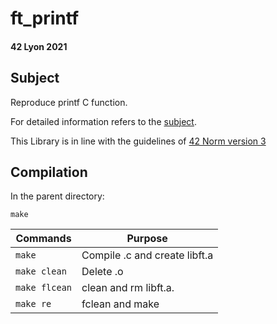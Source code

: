# ft_printf 
#### 42 Lyon 2021

## Subject

Reproduce printf C function.

For detailed information refers to the [subject](./ft_printf.en.subject.pdf).

This Library is in line with the guidelines of [42 Norm version 3](./.en.norm.pdf)

## Compilation

In the parent directory:

```shell
make
```

| Commands       	|  Purpose 							|
|----------------	|----------							|
| `make`      	 	| Compile .c and create libft.a  	|
| `make clean`    	| Delete .o							|
| `make flcean`  	| clean and rm libft.a.  			|
| `make re`     	| fclean and make		 			|